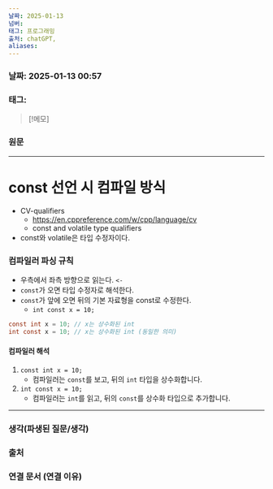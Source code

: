 ```yaml
---
날짜: 2025-01-13
넘버: 
태그: 프로그래밍
출처: chatGPT,
aliases:
---
```

### 날짜:  2025-01-13 00:57

### 태그:

>[!메모]
>

### 원문
---
# const 선언 시 컴파일 방식
- CV-qualifiers
	- https://en.cppreference.com/w/cpp/language/cv
	- const and volatile type qualifiers
- const와 volatile은 타입 수정자이다.
### 컴파일러 파싱 규칙
- 우측에서 좌측 방향으로 읽는다. `<-`
- `const`가 오면 타입 수정자로 해석한다.
- `const`가 앞에 오면 뒤의 기본 자료형을 const로 수정한다.
	- `int const x = 10;`
```c
const int x = 10; // x는 상수화된 int 
int const x = 10; // x는 상수화된 int (동일한 의미)
```
#### **컴파일러 해석**
1. `const int x = 10;`
    - 컴파일러는 `const`를 보고, 뒤의 `int` 타입을 상수화합니다.
2. `int const x = 10;`
    - 컴파일러는 `int`를 읽고, 뒤의 `const`를 상수화 타입으로 추가합니다.

---
### 생각(파생된 질문/생각)

### 출처

### 연결 문서 (연결 이유)
